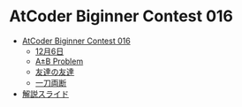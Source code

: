 AtCoder Biginner Contest 016
============================

- [AtCoder Biginner Contest 016](http://abc016.contest.atcoder.jp/)
    - [12月6日](http://abc016.contest.atcoder.jp/tasks/abc016_1)
    - [A±B Problem](http://abc016.contest.atcoder.jp/tasks/abc016_2)
    - [友達の友達](http://abc016.contest.atcoder.jp/tasks/abc016_3)
    - [一刀両断](http://abc016.contest.atcoder.jp/tasks/abc016_4)
- [解説スライド](http://www.slideshare.net/chokudai/abc016)
